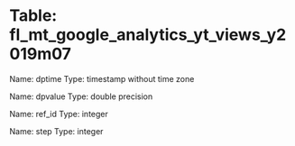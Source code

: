 Table: fl_mt_google_analytics_yt_views_y2019m07
===============================================

Name: dptime
Type: timestamp without time zone

Name: dpvalue
Type: double precision

Name: ref_id
Type: integer

Name: step
Type: integer

